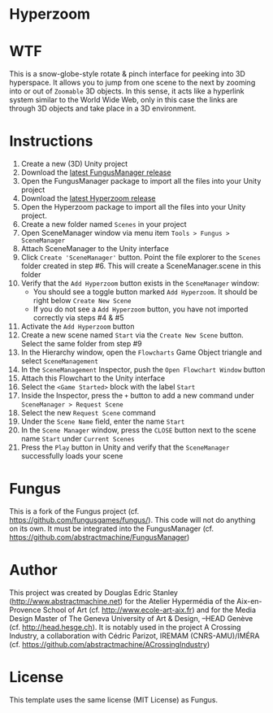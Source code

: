 Hyperzoom
==================
WTF
======
This is a snow-globe-style rotate & pinch interface for peeking into 3D hyperspace. It allows you to jump from one scene to the next by zooming into or out of `Zoomable` 3D objects. In this sense, it acts like a hyperlink system similar to the World Wide Web, only in this case the links are through 3D objects and take place in a 3D environment.

Instructions
======
1. Create a new (3D) Unity project
2. Download the [latest FungusManager release](https://github.com/abstractmachine/FungusManager/releases/latest)
3. Open the FungusManager package to import all the files into your Unity project
4. Download the [latest Hyperzoom release](https://github.com/abstractmachine/Hyperzoom/releases/latest)
5. Open the Hyperzoom package to import all the files into your Unity project.
6. Create a new folder named `Scenes` in your project
7. Open SceneManager window via menu item `Tools > Fungus > SceneManager`
8. Attach SceneManager to the Unity interface
9. Click `Create 'SceneManager'` button. Point the file explorer to the `Scenes` folder created in step #6. This will create a SceneManager.scene in this folder
10. Verify that the `Add Hyperzoom` button exists in the `SceneManager` window:
	- You should see a toggle button marked `Add Hyperzoom`. It should be right below `Create New Scene`
	- If you do not see a `Add Hyperzoom` button, you have not imported correctly via steps #4 & #5
11. Activate the `Add Hyperzoom` button
12. Create a new scene named `Start` via the `Create New Scene` button. Select the same folder from step #9
13. In the Hierarchy window, open the `Flowcharts` Game Object triangle and select `SceneManagement`
14. In the `SceneManagement` Inspector, push the `Open Flowchart Window` button
15. Attach this Flowchart to the Unity interface
16. Select the `<Game Started>` block with the label `Start`
17. Inside the Inspector, press the `+` button to add a new command under `SceneManager > Request Scene`
18. Select the new `Request Scene` command
19. Under the `Scene Name` field, enter the name `Start`
20. In the `Scene Manager` window, press the `CLOSE` button next to the scene name `Start` under `Current Scenes`
21. Press the `Play` button in Unity and verify that the `SceneManager` successfully loads your scene

Fungus
======
This is a fork of the Fungus project (cf. https://github.com/fungusgames/fungus/). This code will not do anything on its own. It must be integrated into the FungusManager (cf. https://github.com/abstractmachine/FungusManager)


Author
======
This project was created by Douglas Edric Stanley (http://www.abstractmachine.net) for the Atelier Hypermédia of the Aix-en-Provence School of Art (cf. http://www.ecole-art-aix.fr) and for the Media Design Master of The Geneva University of Art & Design, –HEAD Genève (cf. http://head.hesge.ch). It is notably used in the project A Crossing Industry, a collaboration with Cédric Parizot, IREMAM (CNRS-AMU)/IMÉRA (cf. https://github.com/abstractmachine/ACrossingIndustry)

License
=======
This template uses the same license (MIT License) as Fungus.

